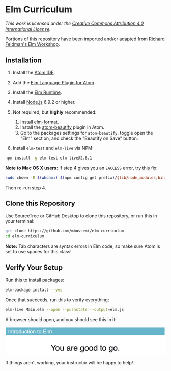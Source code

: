 # Elm Curriculum

<em>This work is licensed under the <a rel="license" href="http://creativecommons.org/licenses/by/4.0/">Creative Commons Attribution 4.0 International License</a>.</em>

Portions of this repository have been imported and/or adapted from [Richard Feldman's Elm Workshop](https://github.com/rtfeldman/elm-workshop).

## Installation

1. Install the [Atom IDE](https://atom.io/).

2. Add the [Elm Language Plugin for Atom](https://atom.io/packages/language-elm).

3. Install the [Elm Runtime](https://guide.elm-lang.org/install.html).

4. Install [Node.js](http://nodejs.org) 6.9.2 or higher.

5. Not required, but **highly** recommended:
    1. Install [elm-format](https://github.com/avh4/elm-format#installation-).
    2. Install the [atom-beautify](https://atom.io/packages/atom-beautify) plugin in Atom.
    3. Go to the packages settings for `atom-beautify`, toggle open the "Elm" section, and check the "Beautify on Save" button.

6. Install `elm-test` and `elm-live` via NPM:

```bash
npm install -g elm-test elm-live@2.6.1
```

**Note to Mac OS X users:** If step 4 gives you an `EACCESS` error, try [this fix](https://docs.npmjs.com/getting-started/fixing-npm-permissions):

```bash
sudo chown -R $(whoami) $(npm config get prefix)/{lib/node_modules,bin,share}
```

Then re-run step 4.

## Clone this Repository

Use SourceTree or GitHub Desktop to clone this repository, or run this in your terminal:

```bash
git clone https://github.com/mbuscemi/elm-curriculum
cd elm-curriculum
```

**Note:** Tab characters are syntax errors in Elm code, so make sure Atom is set to use spaces for this class!

## Verify Your Setup

Run this to install packages:

```bash
elm-package install --yes
```

Once that succeeds, run this to verify everything:

```bash
elm-live Main.elm --open --pushstate --output=elm.js
```

A browser should open, and you should see this in it:

![](startup-verification.png)

If things aren't working, your instructor will be happy to help!
